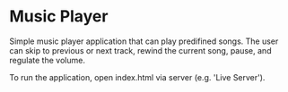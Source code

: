 # Music Player
Simple music player application that can play predifined songs. 
The user can skip to previous or next track, rewind the current song, pause, and regulate the volume.

To run the application, open index.html via server (e.g. 'Live Server').

